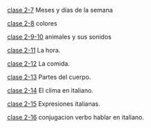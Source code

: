 [clase 2-7](clase2-7.md)
Meses y días de la semana

[clase 2-8](clase2-8.md)
colores

[clase 2-9-10](clase2-9.md)
animales y sus sonidos

[clase 2-11](clase2-11.md)
La hora.

[clase 2-12](clase2-12.md)
La comida.

[clase 2-13](clase2-13.md)
Partes del cuerpo.

[clase 2-14](clase2-14.md)
El clima en italiano.

[clase 2-15](clase2-15.md)
Expresiones italianas.

[clase 2-16](clase2-16.md)
conjugacion verbo hablar en italiano.

